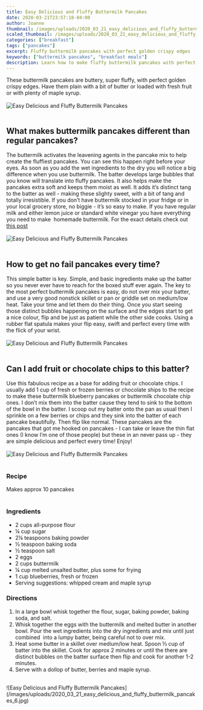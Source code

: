 ```yaml
---
title: Easy Delicious and Fluffy Buttermilk Pancakes
date: 2020-03-21T23:57:18-04:00
author: Joanne
thumbnail: /images/uploads/2020_03_21_easy_delicious_and_fluffy_buttermilk_pancakes_1.jpg
scaled_thumbnail: /images/uploads/2020_03_21_easy_delicious_and_fluffy_buttermilk_pancakes_0.jpg
categories: ["breakfast"]
tags: ["pancakes"]
excerpt: Fluffy buttermilk pancakes with perfect golden crispy edges
keywords: ["buttermilk pancakes", "breakfast meals"]
description: Learn how to make fluffy buttermilk pancakes with perfect golden crispy edges. These make the perfect lazy breakfast.
---
```


These buttermilk pancakes are buttery, super fluffy, with perfect golden crispy edges. Have them plain with a bit of butter or loaded with fresh fruit or with plenty of maple syrup.  
</br>
</br>
![Easy Delicious and Fluffy Buttermilk Pancakes](/images/uploads/2020_03_21_easy_delicious_and_fluffy_buttermilk_pancakes_2.jpg)
</br>
</br>

## What makes buttermilk pancakes different than regular pancakes? 

The buttermilk activates the leavening agents in the pancake mix to help create the fluffiest pancakes. You can see this happen right before your eyes. As soon as you add the wet ingredients to the dry you will notice a big difference when you use buttermilk. The batter develops large bubbles that you know will translate into fluffy pancakes. It also helps make the pancakes extra soft and keeps them moist as well. It adds it’s distinct tang to the batter as well - making these slighty sweet, with a bit of tang and totally irresistible. If you don’t have buttermilk stocked in your fridge or in your local grocery store, no biggie - it’s so easy to make. If you have regular milk and either lemon juice or standard white vinegar you have everything you need to make  homemade buttermilk. For the exact details check out [this post](https://www.google.ca/amp/s/www.thekitchn.com/how-to-make-a-quick-easy-buttermilk-substitute-cooking-lessons-from-the-kitchn-185757%3famp=1)
</br>
</br>
![Easy Delicious and Fluffy Buttermilk Pancakes](/images/uploads/2020_03_21_easy_delicious_and_fluffy_buttermilk_pancakes_3.jpg)
</br>
</br>

## How to get no fail pancakes every time?

This simple batter is key. Simple, and basic ingredients make up the batter so you never ever have to reach for the boxed stuff ever again. The key to the most perfect buttermilk pancakes is easy, do not over mix your batter, and use a very good nonstick skillet or pan or griddle set on medium/low heat. Take your time and let them do their thing. Once you start seeing those distinct bubbles happening on the surface and the edges start to get a nice colour, flip and be just as patient while the other side cooks. Using a rubber flat spatula makes your flip easy, swift and perfect every time with the flick of your wrist. 
</br>
</br>
![Easy Delicious and Fluffy Buttermilk Pancakes](/images/uploads/2020_03_21_easy_delicious_and_fluffy_buttermilk_pancakes_4.jpg)
</br>
</br>

## Can I add fruit or chocolate chips to this batter? 

Use this fabulous recipe as a base for adding fruit or chocolate chips. I usually add 1 cup of fresh or frozen berries or chocolate ships to the recipe to make these buttermilk blueberry pancakes or buttermilk chocolate chip ones. I don’t mix them into the batter cause they tend to sink to the bottom of the bowl in the batter. I scoop out my batter onto the pan as usual then I sprinkle on a few berries or chips and they sink into the batter of each pancake beautifully. Then flip like normal. These pancakes are the pancakes that got me hooked on pancakes - I can take or leave the thin flat ones (I know I’m one of those people) but these in an never pass up - they are simple delicious and perfect every time! Enjoy! 
</br>
</br>
![Easy Delicious and Fluffy Buttermilk Pancakes](/images/uploads/2020_03_21_easy_delicious_and_fluffy_buttermilk_pancakes_5.jpg)
</br>
</br>

### Recipe
Makes approx 10 pancakes
</br>
</br>

### Ingredients
* <span itemprop="ingredients">2 cups all-purpose flour</span>
* <span itemprop="ingredients">¼ cup sugar</span>
* <span itemprop="ingredients">2¼ teaspoons baking powder</span>
* <span itemprop="ingredients">½ teaspoon baking soda</span>
* <span itemprop="ingredients">½ teaspoon salt</span>
* <span itemprop="ingredients">2 eggs</span>
* <span itemprop="ingredients">2 cups buttermilk</span>
* <span itemprop="ingredients">¼ cup melted unsalted butter, plus some for frying</span>
* <span itemprop="ingredients">1 cup blueberries, fresh or frozen</span>
* <span itemprop="ingredients">Serving suggestions: whipped cream and maple syrup </span>

### Directions

1. In a large bowl whisk together the flour, sugar, baking powder, baking soda, and salt.
2. Whisk together the eggs with the buttermilk and melted butter in another bowl. Pour the wet ingredients into the dry ingredients and mix until just combined  into a lumpy batter, being careful not to over mix.
3. Heat some butter in a skillet over medium/low heat. Spoon ⅓ cup of batter into the skillet. Cook for approx 2 minutes or until the there are distinct bubbles on the batter surface then flip and cook for another 1-2 minutes. 
4. Serve with a dollop of butter, berries and maple syrup.

</br>
![Easy Delicious and Fluffy Buttermilk Pancakes](/images/uploads/2020_03_21_easy_delicious_and_fluffy_buttermilk_pancakes_6.jpg)
